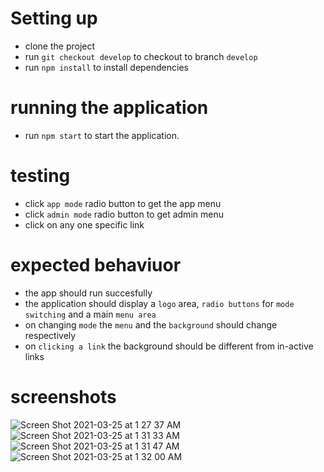# Setting up
- clone the project
- run `git checkout develop` to checkout to branch `develop`
- run `npm install` to install dependencies
# running the application
- run `npm start` to start the application.
# testing
- click `app mode` radio button to get the app menu
- click `admin mode` radio button to get admin menu
- click on any one specific link
# expected behaviuor
- the app should run succesfully
- the application should display a `logo` area, `radio buttons` for `mode switching` and a main `menu area`
- on changing `mode` the `menu` and the `background` should change respectively 
- on `clicking a link` the background should be different from in-active links
# screenshots
![Screen Shot 2021-03-25 at 1 27 37 AM](https://user-images.githubusercontent.com/42789760/112392094-f0da6a00-8d09-11eb-919a-d9d74c130f00.png)
![Screen Shot 2021-03-25 at 1 31 33 AM](https://user-images.githubusercontent.com/42789760/112392135-ff288600-8d09-11eb-9c4c-29c76a2c7690.png)
![Screen Shot 2021-03-25 at 1 31 47 AM](https://user-images.githubusercontent.com/42789760/112392153-064f9400-8d0a-11eb-8a8c-008e3eb8941a.png)
![Screen Shot 2021-03-25 at 1 32 00 AM](https://user-images.githubusercontent.com/42789760/112392170-0c457500-8d0a-11eb-9564-8b80f865b2f8.png)


